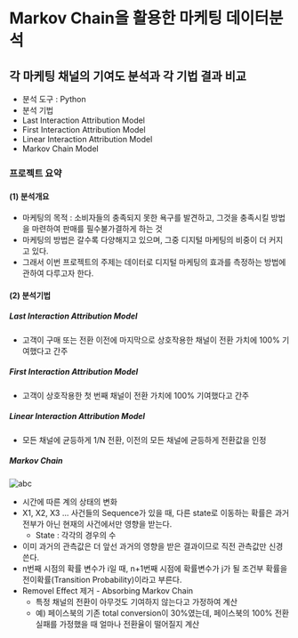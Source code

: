 # Markov Chain을 활용한 마케팅 데이터분석
## 각 마케팅 채널의 기여도 분석과 각 기법 결과 비교
* 분석 도구 : Python
* 분석 기법
 * Last Interaction Attribution Model
 * First Interaction Attribution Model
 * Linear Interaction Attribution Model
 * Markov Chain Model
### 프로젝트 요약
#### (1) 분석개요
  * 마케팅의 목적 : 소비자들의 충족되지 못한 욕구를 발견하고, 그것을 충족시킬 방법을 마련하여 판매를 필수불가결하게 하는 것
  * 마케팅의 방법은 갈수록 다양해지고 있으며, 그중 디지털 마케팅의 비중이 더 커지고 있다.
  * 그래서 이번 프로젝트의 주제는 데이터로 디지털 마케팅의 효과를 측정하는 방법에 관하여 다루고자 한다.
  
#### (2) 분석기법
##### Last Interaction Attribution Model
  * 고객이 구매 또는 전환 이전에 마지막으로 상호작용한 채널이 전환 가치에 100% 기여했다고 간주
##### First Interaction Attribution Model
  * 고객이 상호작용한 첫 번째 채널이 전환 가치에 100% 기여했다고 간주
##### Linear Interaction Attribution Model
  * 모든 채널에 균등하게 1/N 전환, 이전의 모든 채널에 균등하게 전환값을 인정
##### Markov Chain
  ![abc](http://latex.codecogs.com/png.latex?\Pr(X_{n+1}=x|X_{1}=x_{1},X_{2}=x_{2},...,X_{n}=x_{n})=Pr(X_{n+1}=x|X_{n}=x_{n}))
  * 시간에 따른 계의 상태의 변화
  * X1, X2, X3 ... 사건들의 Sequence가 있을 때, 다른 state로 이동하는 확률은 과거 전부가 아닌 현재의 사건에서만 영향을 받는다.
    * State : 각각의 경우의 수
  * 이미 과거의 관측값은 더 앞선 과거의 영향을 받은 결과이므로 직전 관측값만 신경쓴다.
  * n번째 시점의 확률 변수가 i일 때, n+1번째 시점에 확률변수가 j가 될 조건부 확률을 전이확률(Transition Probability)이라고 부른다.
  * Removel Effect 제거 - Absorbing Markov Chain
    * 특정 채널의 전환이 아무것도 기여하지 않는다고 가정하여 계산
    * 예) 페이스북의 기존 total conversion이 30%였는데, 페이스북의 100% 전환 실패를 가정했을 때 얼마나 전환율이 떨어질지 계산
